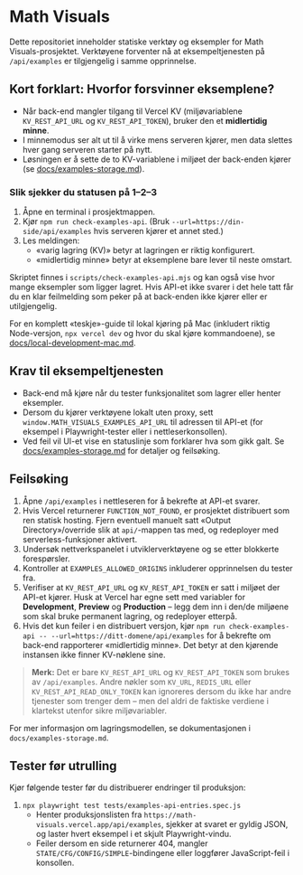 # Math Visuals

Dette repositoriet inneholder statiske verktøy og eksempler for Math Visuals-prosjektet. Verktøyene forventer nå at eksempeltjenesten på `/api/examples` er tilgjengelig i samme opprinnelse.

## Kort forklart: Hvorfor forsvinner eksemplene?

* Når back-end mangler tilgang til Vercel KV (miljøvariablene `KV_REST_API_URL` og `KV_REST_API_TOKEN`), bruker den et **midlertidig minne**.
* I minnemodus ser alt ut til å virke mens serveren kjører, men data slettes hver gang serveren starter på nytt.
* Løsningen er å sette de to KV-variablene i miljøet der back-enden kjører (se [docs/examples-storage.md](docs/examples-storage.md)).

### Slik sjekker du statusen på 1–2–3

1. Åpne en terminal i prosjektmappen.
2. Kjør `npm run check-examples-api`. (Bruk `--url=https://din-side/api/examples` hvis serveren kjører et annet sted.)
3. Les meldingen:
   * «varig lagring (KV)» betyr at lagringen er riktig konfigurert.
   * «midlertidig minne» betyr at eksemplene bare lever til neste omstart.

Skriptet finnes i `scripts/check-examples-api.mjs` og kan også vise hvor mange eksempler som ligger lagret. Hvis API-et ikke svarer i det hele tatt får du en klar feilmelding som peker på at back-enden ikke kjører eller er utilgjengelig.

For en komplett «teskje»-guide til lokal kjøring på Mac (inkludert riktig Node-versjon, `npx vercel dev` og hvor du skal kjøre kommandoene), se [docs/local-development-mac.md](docs/local-development-mac.md).

## Krav til eksempeltjenesten

* Back-end må kjøre når du tester funksjonalitet som lagrer eller henter eksempler.
* Dersom du kjører verktøyene lokalt uten proxy, sett `window.MATH_VISUALS_EXAMPLES_API_URL` til adressen til API-et (for eksempel i Playwright-tester eller i nettleserkonsollen).
* Ved feil vil UI-et vise en statuslinje som forklarer hva som gikk galt. Se [docs/examples-storage.md](docs/examples-storage.md) for detaljer og feilsøking.

## Feilsøking

1. Åpne `/api/examples` i nettleseren for å bekrefte at API-et svarer.
2. Hvis Vercel returnerer `FUNCTION_NOT_FOUND`, er prosjektet distribuert som ren statisk hosting. Fjern eventuell manuelt satt «Output Directory»/override slik at `api/`-mappen tas med, og redeployer med serverless-funksjoner aktivert.
3. Undersøk nettverkspanelet i utviklerverktøyene og se etter blokkerte forespørsler.
4. Kontroller at `EXAMPLES_ALLOWED_ORIGINS` inkluderer opprinnelsen du tester fra.
5. Verifiser at `KV_REST_API_URL` og `KV_REST_API_TOKEN` er satt i miljøet der API-et kjører. Husk at Vercel har egne sett med variabler for **Development**, **Preview** og **Production** – legg dem inn i den/de miljøene som skal bruke permanent lagring, og redeployer etterpå.
6. Hvis det kun feiler i en distribuert versjon, kjør `npm run check-examples-api -- --url=https://ditt-domene/api/examples` for å bekrefte om back-end rapporterer «midlertidig minne». Det betyr at den kjørende instansen ikke finner KV-nøklene sine.

> **Merk:** Det er bare `KV_REST_API_URL` og `KV_REST_API_TOKEN` som brukes av `/api/examples`. Andre nøkler som `KV_URL`, `REDIS_URL` eller `KV_REST_API_READ_ONLY_TOKEN` kan ignoreres dersom du ikke har andre tjenester som trenger dem – men del aldri de faktiske verdiene i klartekst utenfor sikre miljøvariabler.

For mer informasjon om lagringsmodellen, se dokumentasjonen i `docs/examples-storage.md`.

## Tester før utrulling

Kjør følgende tester før du distribuerer endringer til produksjon:

1. `npx playwright test tests/examples-api-entries.spec.js`
   * Henter produksjonslisten fra `https://math-visuals.vercel.app/api/examples`, sjekker at svaret er gyldig JSON, og laster hvert eksempel i et skjult Playwright-vindu.
   * Feiler dersom en side returnerer 404, mangler `STATE/CFG/CONFIG/SIMPLE`-bindingene eller loggfører JavaScript-feil i konsollen.

